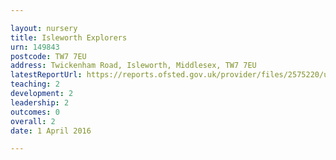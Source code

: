 ```yaml
---

layout: nursery
title: Isleworth Explorers
urn: 149843
postcode: TW7 7EU
address: Twickenham Road, Isleworth, Middlesex, TW7 7EU
latestReportUrl: https://reports.ofsted.gov.uk/provider/files/2575220/urn/149843.pdf
teaching: 2
development: 2
leadership: 2
outcomes: 0
overall: 2
date: 1 April 2016

---
```

